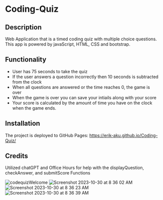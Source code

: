 # Coding-Quiz

## Description

Web Application that is a timed coding quiz with multiple choice questions. This app is powered by javaScript, HTML, CSS and bootstrap.

## Functionality

- User has 75 seconds to take the quiz
- If the user answers a question incorrectly then 10 seconds is subtracted from the clock
- When all questions are answered or the time reaches 0, the game is over
- When the game is over you can save your intiails along with your score
- Your score is calculated by the amount of time you have on the clock when the game ends.

## Installation

The project is deployed to GitHub Pages: https://erik-aku.github.io/Coding-Quiz/

## Credits

Utilized chatGPT and Office Hours for help with the displayQuestion, checkAnswer, and submitScore Functions

![codequizWelcome](https://github.com/Erik-Aku/Coding-Quiz/assets/92487526/14088f36-a350-4b8d-8b4e-1a2b7b65c93f)
![Screenshot 2023-10-30 at 8 36 02 AM](https://github.com/Erik-Aku/Coding-Quiz/assets/92487526/eab4b4f5-2c4e-4d27-a431-71dba50faa8d)
![Screenshot 2023-10-30 at 8 36 23 AM](https://github.com/Erik-Aku/Coding-Quiz/assets/92487526/78b60964-9ccb-4e3a-815b-4dd17d2ecb6a)
![Screenshot 2023-10-30 at 8 36 39 AM](https://github.com/Erik-Aku/Coding-Quiz/assets/92487526/3612e55e-e125-4834-9dbb-249b76178292)

